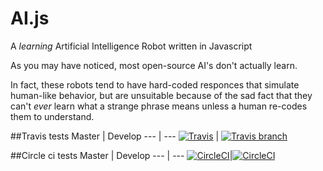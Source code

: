 # AI.js
A _learning_ Artificial Intelligence Robot written in Javascript

As you may have noticed, most open-source AI's don't actually learn.

In fact, these robots tend to have hard-coded responces that simulate human-like behavior, but are unsuitable because of the sad fact that they can't _ever_ learn what a strange phrase means unless a human re-codes them to understand.

##Travis tests
Master | Develop
--- | ---
[![Travis](https://img.shields.io/travis/Lazerbeak12345/AI.js.svg)](https://github.com/Lazerbeak12345/AI.js/tree/master) | [![Travis branch](https://img.shields.io/travis/Lazerbeak12345/AI.js/develop.svg)](https://github.com/Lazerbeak12345/AI.js/tree/develop)

##Circle ci tests
Master | Develop
--- | ---
[![CircleCI](https://circleci.com/gh/Lazerbeak12345/AI.js.svg?style=svg)](https://circleci.com/gh/Lazerbeak12345/AI.js)|[![CircleCI](https://circleci.com/gh/Lazerbeak12345/AI.js/tree/develop.svg?style=svg)](https://circleci.com/gh/Lazerbeak12345/AI.js/tree/develop)
